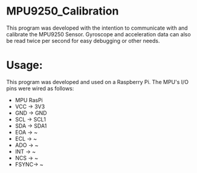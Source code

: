 # MPU9250_Calibration
This program was developed with the intention to communicate with and calibrate the MPU9250 Sensor. Gyroscope and acceleration data can also be read twice per second for easy debugging or other needs.

# Usage:
This program was developed and used on a Raspberry Pi. The MPU's I/O pins were wired as follows:
  * MPU      RasPi
  * VCC  ->  3V3
  * GND  ->  GND
  * SCL  ->  SCL1
  * SDA  ->  SDA1
  * EOA  ->  ~
  * ECL  ->  ~
  * ADO  ->  ~
  * INT  ->  ~
  * NCS  ->  ~
  * FSYNC->  ~
